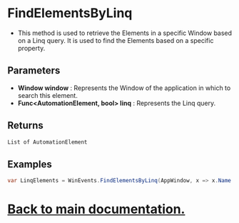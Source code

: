 # FindElementsByLinq

* This method is used to retrieve the Elements in a specific Window based on a Linq query. It is used to find the Elements based on a specific property.

## Parameters

* **Window window** : Represents the Window of the application in which to search this element.
* **Func<AutomationElement, bool> linq** : Represents the Linq query.

## Returns

```csharp
List of AutomationElement
```

## Examples

```csharp
var LinqElements = WinEvents.FindElementsByLinq(AppWindow, x => x.Name == "Address bar");
```

# [Back to main documentation.](https://github.com/ALaurian/Flanium/blob/main/Documentation/LibraryDB.md)

